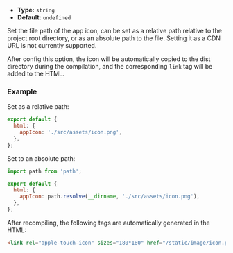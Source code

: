 - **Type:** `string`
- **Default:** `undefined`

Set the file path of the app icon, can be set as a relative path relative to the project root directory, or as an absolute path to the file. Setting it as a CDN URL is not currently supported.

After config this option, the icon will be automatically copied to the dist directory during the compilation, and the corresponding `link` tag will be added to the HTML.

### Example

Set as a relative path:

```js
export default {
  html: {
    appIcon: './src/assets/icon.png',
  },
};
```

Set to an absolute path:

```js
import path from 'path';

export default {
  html: {
    appIcon: path.resolve(__dirname, './src/assets/icon.png'),
  },
};
```

After recompiling, the following tags are automatically generated in the HTML:

```html
<link rel="apple-touch-icon" sizes="180*180" href="/static/image/icon.png" />
```
